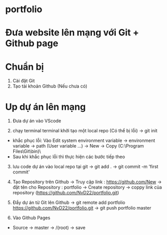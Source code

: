# portfolio
# Đưa website lên mạng với Git + Github page

# Chuẩn bị 
1. Cài đặt Git
2. Tạo tài khoản Github (Nếu chưa có)

# Up dự án lên mạng
1. Đưa dự án vào VScode

2. chạy terminal terminal khởi tạo một local repo (Có thể bị lỗi)
-> git init 

 - khắc phục lỗi: Vào Edit system environment variable -> environment  variable -> path (User variable ...) -> New -> Copy (C:\Program Files\Git\bin)\
 - Sau khi khắc phục lỗi thì thực hiện các bước tiếp theo 

3. lưu code dự án vào local repo tại git
-> git add .
-> git commit -m 'first commit'

4. Tạo Repository trên Github
-> Truy cập link : https://github.com/New
-> đặt tên cho Repository : portfolio 
-> Create repository
-> coppy link của repository (https://github.com/NvD22/portfolio.git)

5. Đẩy dự án từ Git lên Github
-> git remote add portfolio https://github.com/NvD22/portfolio.git
-> git push portfolio master

6. Vào Github Pages
- Source -> master -> /(root) -> save 
